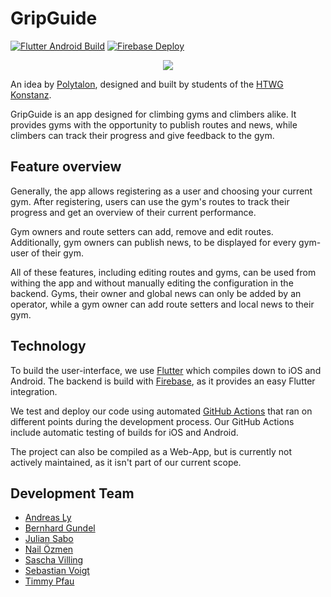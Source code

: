 # GripGuide

[![Flutter Android Build](https://github.com/POLYTALON/climbing-gym-app/actions/workflows/flutter-android-build.yml/badge.svg)](https://github.com/POLYTALON/climbing-gym-app/actions/workflows/flutter-android-build.yml) [![Firebase Deploy](https://github.com/POLYTALON/climbing-gym-app/actions/workflows/firebase-deploy.yml/badge.svg)](https://github.com/POLYTALON/climbing-gym-app/actions/workflows/firebase-deploy.yml)

<p align="center">
  <img src="https://user-images.githubusercontent.com/35730788/118404186-15035900-b672-11eb-92ca-1f5e7d62a452.PNG">
</p>

An idea by [Polytalon](https://polytalon.com/?lang=en), designed and built by students of the [HTWG Konstanz](https://www.htwg-konstanz.de/).

GripGuide is an app designed for climbing gyms and climbers alike.
It provides gyms with the opportunity to publish routes and news, while climbers can track their progress and give feedback to the gym.

## Feature overview

Generally, the app allows registering as a user and choosing your current gym.
After registering, users can use the gym's routes to track their progress and get an overview of their current performance.

Gym owners and route setters can add, remove and edit routes.
Additionally, gym owners can publish news, to be displayed for every gym-user of their gym.

All of these features, including editing routes and gyms, can be used from withing the app and without manually editing the configuration in the backend.
Gyms, their owner and global news can only be added by an operator, while a gym owner can add route setters and local news to their gym.

## Technology

To build the user-interface, we use [Flutter](https://flutter.dev/) which compiles down to iOS and Android.
The backend is build with [Firebase](https://firebase.google.com/), as it provides an easy Flutter integration.

We test and deploy our code using automated [GitHub Actions](https://github.com/POLYTALON/climbing-gym-app/actions) that ran on different points during the development process.
Our GitHub Actions include automatic testing of builds for iOS and Android.

The project can also be compiled as a Web-App, but is currently not actively maintained, as it isn't part of our current scope.

## Development Team

- [Andreas Ly](https://github.com/hyerex)
- [Bernhard Gundel](https://github.com/BernhardGundel)
- [Julian Sabo](https://github.com/Juelsen)
- [Nail Özmen](https://github.com/nailomat)
- [Sascha Villing](https://github.com/v1lling)
- [Sebastian Voigt](https://github.com/VoigtSebastian)
- [Timmy Pfau](https://github.com/LugsoIn2)
